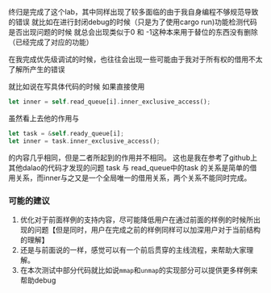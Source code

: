 终归是完成了这个lab，其中同样出现了较多面临的由于我自身编程不够规范导致的错误
就比如在进行封闭debug的时候（只是为了使用cargo run)功能检测代码是否出现问题的时候
就总会出现类似于0 和 -1这种本来用于替位的东西没有删除（已经完成了对应的功能）

在我完成优先级调试的时候，也往往会出现一些可能由于我对于所有权的借用不太了解所产生的错误

就比如说在写具体代码的时候
如果直接使用
```rust
let inner = self.read_queue[i].inner_exclusive_access();
```
虽然看上去他的作用与
```rust
let task = &self.ready_queue[i];
let inner = task.inner_exclusive_access();
```
的内容几乎相同，但是二者所起到的作用并不相同。
这也是我在参考了github上其他dalao的代码才发现的问题
task 与 read_queue中的task 的关系是简单的借用关系，而inner与之又是一个全局唯一的借用关系，两个关系不能同时完成。


### 可能的建议
1. 优化对于前面样例的支持内容，尽可能降低用户在通过前面的样例的时候所出现的问题【但是同时，用户在完成之前的样例同样可以加深用户对于当前结构的理解】
2. 还是与前面说的一样，感觉可以有一个前后贯穿的主线流程，来帮助大家理解。
3. 在本次测试中部分代码就比如说`mmap`和`unmap`的实现部分可以提供更多样例来帮助debug
